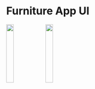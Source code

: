 # Furniture App UI

<img src="https://user-images.githubusercontent.com/62088928/199099527-8bb59db7-0396-48f3-a890-5eadfe692f58.jpg" width=20% height=20%>
<img src="https://user-images.githubusercontent.com/62088928/199099546-d9bd3f31-3b62-4eca-9bda-53cfbe14cfd2.jpg" width=20% height=20%>




